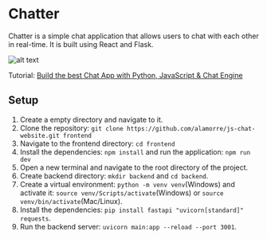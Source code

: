 # Chatter

Chatter is a simple chat application that allows users to chat with each other in real-time. It is built using React and Flask.

![alt text](/nodejs-react-demo.gif)

Tutorial: [Build the best Chat App with Python, JavaScript & Chat Engine](https://blog.chatengine.io/fullstack-chat/python-javascript)

## Setup

1. Create a empty directory and navigate to it.
2. Clone the repository: `git clone https://github.com/alamorre/js-chat-website.git frontend`
3. Navigate to the frontend directory: `cd frontend`
4. Install the dependencies: `npm install` and run the application: `npm run dev`
5. Open a new terminal and navigate to the root directory of the project.
6. Create backend directory: `mkdir backend` and `cd backend`.
7. Create a virtual environment: `python -m venv venv`(Windows) and activate it: `source venv/Scripts/activate`(Windows) or `source venv/bin/activate`(Mac/Linux).
8. Install the dependencies: `pip install fastapi "uvicorn[standard]" requests`.
9. Run the backend server: `uvicorn main:app --reload --port 3001`.